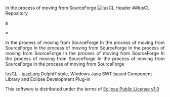 In the process of moving from SourceForge
![IusCL Header](https://github.com/iuscl-ide/IusCL/raw/master/docs/gh/IusCLGHHeader.gif)
##IusCL Repository

a

=

<p align="justify">In the process of moving from SourceForge In the process of moving from SourceForge In the process of moving from SourceForge In the process of moving from SourceForge In the process of moving from SourceForge In the process of moving from SourceForge In the process of moving from SourceForge In the process of moving from SourceForge
</p>

IusCL - [iuscl.org](http://iuscl.org)
Delphi7 style, Windows Java SWT based Component Library and Eclipse Development Plug-in

This software is distributed under the terms of [Eclipse Public License v1.0](http://www.eclipse.org/org/documents/epl-v10.html)

